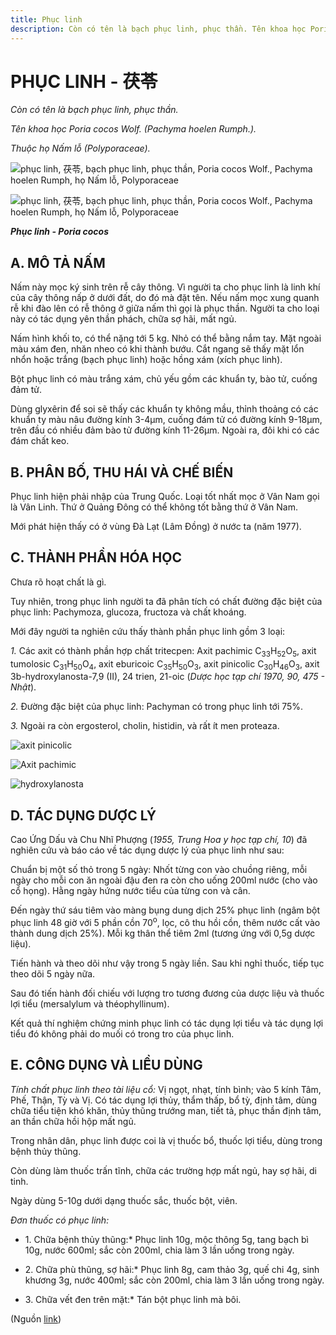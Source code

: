 ```yaml
---
title: Phục linh
description: Còn có tên là bạch phục linh, phục thần. Tên khoa học Poria cocos Wolf. (Pachyma hoelen Rumph.). Thuộc họ Nấm lỗ (Polyporaceae).
---
```

# PHỤC LINH - 茯苓

*Còn có tên là bạch phục linh, phục thần.*

*Tên khoa học Poria cocos Wolf. (Pachyma hoelen Rumph.).*

*Thuộc họ Nấm lỗ (Polyporaceae).*

![phục linh, 茯苓, bạch phục linh, phục thần, Poria cocos Wolf., Pachyma hoelen Rumph, họ Nấm lỗ, Polyporaceae](/imgs/do-tat-loi/ctvvtvn/phuc-linh.jpg)

![phục linh, 茯苓, bạch phục linh, phục thần, Poria cocos Wolf., Pachyma hoelen Rumph, họ Nấm lỗ, Polyporaceae](/imgs/do-tat-loi/ctvvtvn/phuc-linh-2.jpg)

***Phục linh - Poria cocos***

## A. MÔ TẢ NẤM

Nấm này mọc ký sinh trên rễ cây thông. Vì người ta cho phục linh là linh khí của cây thông nấp ở dưới đất, do đó mà đặt tên. Nếu nấm mọc xung quanh rễ khi đào lên có rễ thông ở giữa nấm thì gọi là phục thần. Người ta cho loại này có tác dụng yên thần phách, chữa sợ hãi, mất ngủ.

Nấm hình khối to, có thể nặng tới 5 kg. Nhỏ có thể bằng nắm tay. Mặt ngoài màu xám đen, nhăn nheo có khi thành bướu. Cắt ngang sẽ thấy mặt lổn nhổn hoặc trắng (bạch phục linh) hoặc hồng xám (xích phục linh).

Bột phục linh có màu trắng xám, chủ yếu gồm các khuẩn ty, bào tử, cuống đảm tử.

Dùng glyxêrin để soi sẽ thấy các khuẩn ty không mầu, thỉnh thoảng có các khuẩn ty màu nâu đường kính 3-4μm, cuống đám tử có đường kính 9-18μm, trên đầu có nhiều đảm bào tử đường kính 11-26μm. Ngoài ra, đôi khi có các đám chất keo.

## B. PHÂN BỐ, THU HÁI VÀ CHẾ BIẾN

Phục linh hiện phải nhập của Trung Quốc. Loại tốt nhất mọc ở Vân Nam gọi là Vân Linh. Thứ ở Quảng Đông có thể không tốt bằng thứ ở Vân Nam.

Mới phát hiện thấy có ở vùng Đà Lạt (Lâm Đồng) ở nước ta (năm 1977).

## C. THÀNH PHẦN HÓA HỌC

Chưa rõ hoạt chất là gì.

Tuy nhiên, trong phục linh người ta đã phân tích có chất đường đặc biệt của phục linh: Pachymoza, glucoza, fructoza và chất khoáng.

Mới đây người ta nghiên cứu thấy thành phần phục linh gồm 3 loại:

*1.* Các axit có thành phần hợp chất tritecpen: Axit pachimic C<sub>33</sub>H<sub>52</sub>O<sub>5</sub>, axit tumolosic C<sub>31</sub>H<sub>50</sub>O<sub>4</sub>, axit eburicoic C<sub>35</sub>H<sub>50</sub>O<sub>3</sub>, axit pinicolic C<sub>30</sub>H<sub>46</sub>O<sub>3</sub>, axit 3b-hydroxylanosta-7,9 (II), 24 trien, 21-oic (*Dược học tạp chí 1970, 90, 475 - Nhật*).

*2.* Đường đặc biệt của phục linh: Pachyman có trong phục linh tới 75%.

*3.* Ngoài ra còn ergosterol, cholin, histidin, và rất ít men proteaza.

![axit pinicolic](/imgs/do-tat-loi/ctvvtvn/phuc-linh-3.jpg)

![Axit pachimic](/imgs/do-tat-loi/ctvvtvn/phuc-linh-4.jpg)

![hydroxylanosta](/imgs/do-tat-loi/ctvvtvn/phuc-linh-5.jpg)

## D. TÁC DỤNG DƯỢC LÝ

Cao Ứng Dấu và Chu Nhĩ Phượng (*1955, Trung Hoa y học tạp chí, 10*) đã nghiên cứu và báo cáo về tác dụng dược lý của phục linh như sau:

Chuẩn bị một số thỏ trong 5 ngày: Nhốt từng con vào chuồng riêng, mỗi ngày cho mỗi con ăn ngoài đậu đen ra còn cho uống 200ml nước (cho vào cổ họng). Hằng ngày hứng nước tiểu của từng con và cân.

Đến ngày thứ sáu tiêm vào màng bụng dung dịch 25% phục linh (ngâm bột phục linh 48 giờ với 5 phần cồn 70<sup>o</sup>, lọc, cô thu hồi cồn, thêm nước cất vào thành dung dịch 25%). Mỗi kg thân thể tiêm 2ml (tương ứng với 0,5g dược liệu).

Tiến hành và theo dõi như vậy trong 5 ngày liền. Sau khi nghỉ thuốc, tiếp tục theo dõi 5 ngày nữa.

Sau đó tiến hành đối chiếu với lượng tro tương đương của dược liệu và thuốc lợi tiểu (mersalylum và théophyllinum).

Kết quả thí nghiệm chứng minh phục linh có tác dụng lợi tiểu và tác dụng lợi tiểu đó không phải do muối có trong tro của phục linh.

## E. CÔNG DỤNG VÀ LIỀU DÙNG

*Tính chất phục linh theo tài liệu cổ:* Vị ngọt, nhạt, tính bình; vào 5 kính Tâm, Phế, Thận, Tỳ và Vị. Có tác dụng lợi thủy, thẩm thấp, bổ tỳ, định tâm, dùng chữa tiểu tiện khó khăn, thủy thũng trướng man, tiết tả, phục thần định tâm, an thần chữa hồi hộp mất ngủ.

Trong nhân dân, phục linh được coi là vị thuốc bổ, thuốc lợi tiểu, dùng trong bệnh thủy thũng.

Còn dùng làm thuốc trấn tĩnh, chữa các trường hợp mất ngủ, hay sợ hãi, di tinh.

Ngày dùng 5-10g dưới dạng thuốc sắc, thuốc bột, viên.

*Đơn thuốc có phục linh:*

* 1\. Chữa bệnh thủy thũng:* Phục linh 10g, mộc thông 5g, tang bạch bì 10g, nước 600ml; sắc còn 200ml, chia làm 3 lần uống trong ngày.

* 2\. Chữa phù thũng, sợ hãi:* Phục linh 8g, cam thảo 3g, quế chi 4g, sinh khương 3g, nước 400ml; sắc còn 200ml, chia làm 3 lần uống trong ngày.

* 3\. Chữa vết đen trên mặt:* Tán bột phục linh mà bôi.

(Nguồn <a href="http://www.thuocvuonnha.com/nhung-cay-thuoc-va-vi-thuoc-viet-nam/ket-qua-tra-cuu/phuc-linh" target="_blank">link</a>)
